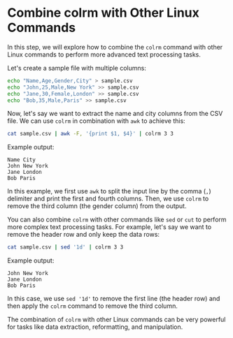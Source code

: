 # Combine colrm with Other Linux Commands

In this step, we will explore how to combine the `colrm` command with other Linux commands to perform more advanced text processing tasks.

Let's create a sample file with multiple columns:

```bash
echo "Name,Age,Gender,City" > sample.csv
echo "John,25,Male,New York" >> sample.csv
echo "Jane,30,Female,London" >> sample.csv
echo "Bob,35,Male,Paris" >> sample.csv
```

Now, let's say we want to extract the name and city columns from the CSV file. We can use `colrm` in combination with `awk` to achieve this:

```bash
cat sample.csv | awk -F, '{print $1, $4}' | colrm 3 3
```

Example output:

```
Name City
John New York
Jane London
Bob Paris
```

In this example, we first use `awk` to split the input line by the comma (`,`) delimiter and print the first and fourth columns. Then, we use `colrm` to remove the third column (the gender column) from the output.

You can also combine `colrm` with other commands like `sed` or `cut` to perform more complex text processing tasks. For example, let's say we want to remove the header row and only keep the data rows:

```bash
cat sample.csv | sed '1d' | colrm 3 3
```

Example output:

```
John New York
Jane London
Bob Paris
```

In this case, we use `sed '1d'` to remove the first line (the header row) and then apply the `colrm` command to remove the third column.

The combination of `colrm` with other Linux commands can be very powerful for tasks like data extraction, reformatting, and manipulation.
